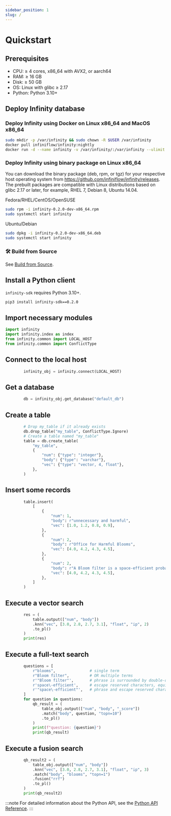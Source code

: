 ```yaml
---
sidebar_position: 1
slug: /
---
```


# Quickstart

## Prerequisites

- CPU: &ge; 4 cores, x86_64 with AVX2, or aarch64
- RAM: &ge; 16 GB
- Disk: &ge; 50 GB
- OS: Linux with glibc &ge; 2.17
- Python: Python 3.10+

## Deploy Infinity database

### Deploy Infinity using Docker on Linux x86_64 and MacOS x86_64

```bash
sudo mkdir -p /var/infinity && sudo chown -R $USER /var/infinity
docker pull infiniflow/infinity:nightly
docker run -d --name infinity -v /var/infinity/:/var/infinity --ulimit nofile=500000:500000 --network=host infiniflow/infinity:nightly
```

### Deploy Infinity using binary package on Linux x86_64

You can download the binary package (deb, rpm, or tgz) for your respective host operating system from https://github.com/infiniflow/infinity/releases. The prebuilt packages are compatible with Linux distributions based on glibc 2.17 or later, for example, RHEL 7, Debian 8, Ubuntu 14.04.

Fedora/RHEL/CentOS/OpenSUSE
```bash
sudo rpm -i infinity-0.2.0-dev-x86_64.rpm
sudo systemctl start infinity
```

Ubuntu/Debian
```bash
sudo dpkg -i infinity-0.2.0-dev-x86_64.deb
sudo systemctl start infinity
```
### 🛠️ Build from Source

See [Build from Source](./build_from_source.md).

## Install a Python client

`infinity-sdk` requires Python 3.10+.

```bash
pip3 install infinity-sdk==0.2.0
```

## Import necessary modules

```python
import infinity
import infinity.index as index
from infinity.common import LOCAL_HOST
from infinity.common import ConflictType
```

## Connect to the local host

```python
        infinity_obj = infinity.connect(LOCAL_HOST)
```

## Get a database

```python
        db = infinity_obj.get_database("default_db")
```

## Create a table

```python
        # Drop my_table if it already exists
        db.drop_table("my_table", ConflictType.Ignore)
        # Create a table named "my_table"
        table = db.create_table(
            "my_table",
            {
                "num": {"type": "integer"},
                "body": {"type": "varchar"},
                "vec": {"type": "vector, 4, float"},
            },
        )
```

## Insert some records 

```python
        table.insert(
            [
                {
                    "num": 1,
                    "body": r"unnecessary and harmful",
                    "vec": [1.0, 1.2, 0.8, 0.9],
                },
                {
                    "num": 2,
                    "body": r"Office for Harmful Blooms",
                    "vec": [4.0, 4.2, 4.3, 4.5],
                },
                {
                    "num": 2,
                    "body": r"A Bloom filter is a space-efficient probabilistic data structure, conceived by Burton Howard Bloom in 1970, that is used to test whether an element is a member of a set.",
                    "vec": [4.0, 4.2, 4.3, 4.5],
                },
            ]
        )
```

## Execute a vector search

```python
        res = (
            table.output(["num", "body"])
            .knn("vec", [3.0, 2.8, 2.7, 3.1], "float", "ip", 2)
            .to_pl()
        )
        print(res)
```

## Execute a full-text search

```python
        questions = [
            r"blooms",               # single term
            r"Bloom filter",         # OR multiple terms
            r'"Bloom filter"',       # phrase is surrounded by double-quotes
            r'space\-efficient',     # escape reserved characters, equivalent to: `space efficient`
            r'"space\-efficient"',   # phrase and escape reserved character, equivalent to: `"space efficient"`
        ]
        for question in questions:
            qb_result = (
                table_obj.output(["num", "body", "_score"])
                .match("body", question, "topn=10")
                .to_pl()
            )
            print(f"question: {question}")
            print(qb_result)
```

## Execute a fusion search

```python
        qb_result2 = (
            table_obj.output(["num", "body"])
            .knn("vec", [3.0, 2.8, 2.7, 3.1], "float", "ip", 3)
            .match("body", "blooms", "topn=1")
            .fusion("rrf")
            .to_pl()
        )
        print(qb_result2)
```

:::note
For detailed information about the Python API, see the [Python API Reference](../references/pysdk_api_reference.md).
:::
